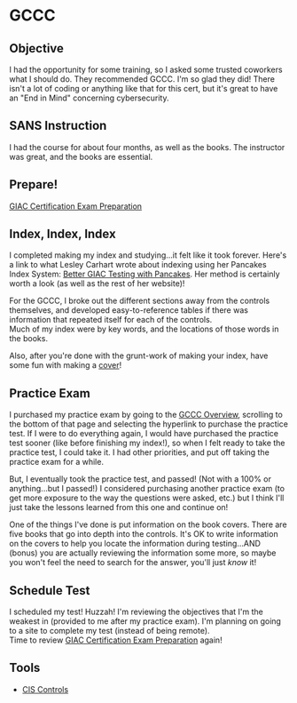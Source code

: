 # GCCC

## Objective
I had the opportunity for some training, so I asked some trusted coworkers what I should do.  They recommended GCCC.  I'm so glad they did!
There isn't a lot of coding or anything like that for this cert, but it's great to have an "End in Mind" concerning cybersecurity.

## SANS Instruction
I had the course for about four months, as well as the books.  The instructor was great, and the books are essential.  
## Prepare!
[GIAC Certification Exam Preparation](https://www.giac.org/how-to-prepare/)  

## Index, Index, Index
I completed making my index and studying...it felt like it took forever.  Here's a link to what Lesley Carhart wrote about indexing using her Pancakes Index System: [Better GIAC Testing with Pancakes](https://tisiphone.net/2015/08/18/giac-testing/).  Her method is certainly worth a look (as well as the rest of her website)!

For the GCCC, I broke out the different sections away from the controls themselves, and developed easy-to-reference tables if there was information that repeated itself for each of the controls.  
Much of my index were by key words, and the locations of those words in the books.

Also, after you're done with the grunt-work of making your index, have some fun with making a [cover](https://orlybooks.com/)!  

## Practice Exam
I purchased my practice exam by going to the [GCCC Overview](https://www.giac.org/certifications/critical-controls-certification-gccc/), scrolling to the bottom of that page and selecting the hyperlink to purchase the practice test.
If I were to do everything again, I would have purchased the practice test sooner (like before finishing my index!), so when I felt ready to take the practice test, I could take it.
I had other priorities, and put off taking the practice exam for a while.

But, I eventually took the practice test, and passed!  (Not with a 100% or anything...but I passed!)  I considered purchasing another practice exam (to get more exposure to the way the questions were asked, etc.) but I think I'll just take the lessons learned from this one and continue on! 

One of the things I've done is put information on the book covers.  There are five books that go into depth into the controls.  It's OK to write information on the covers to help you locate the information during testing...AND (bonus) you are actually reviewing the information some more, so maybe you won't feel the need to search for the answer, you'll just _know_ it!

## Schedule Test
I scheduled my test!  Huzzah!  I'm reviewing the objectives that I'm the weakest in (provided to me after my practice exam).
I'm planning on going to a site to complete my test (instead of being remote).  
Time to review [GIAC Certification Exam Preparation](https://www.giac.org/how-to-prepare/) again!


## Tools
- [CIS Controls](https://www.cisecurity.org/controls/cis-controls-list)
